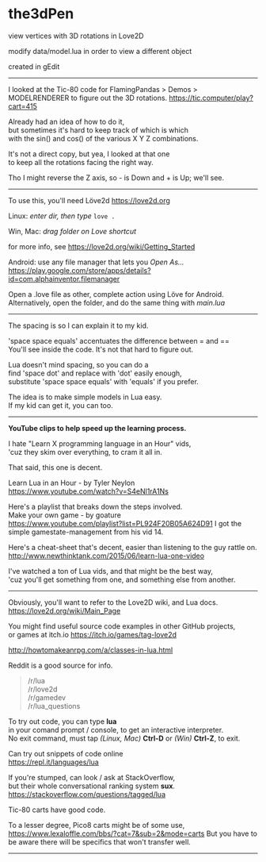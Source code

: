 # the3dPen
view vertices with 3D rotations in Love2D

modify  data/model.lua  in order to view a different object

created in gEdit

---

I looked at the Tic-80 code for
FlamingPandas > Demos > MODELRENDERER
to figure out the 3D rotations.
https://tic.computer/play?cart=415

Already had an idea of how to do it,  
but sometimes it's hard to keep track of which is which  
with the sin() and cos() of the various X Y Z combinations.  

It's not a direct copy, but yea, I looked at that one  
to keep all the rotations facing the right way.

Tho I might reverse the Z axis, so - is Down and + is Up;  we'll see.

---
To use this, you'll need Löve2d
https://love2d.org

Linux: *enter dir, then type*
`love .`

Win, Mac:  *drag folder on Love shortcut*

for more info, see https://love2d.org/wiki/Getting_Started

Android:  use any file manager that lets you *Open As...*  
https://play.google.com/store/apps/details?id=com.alphainventor.filemanager

Open a .love file as other, complete action using Löve for Android.  
Alternatively, open the folder, and do the same thing with *main.lua*

---
The spacing is so I can explain it to my kid.

'space space equals' accentuates the difference between = and ==  
You'll see inside the code.  It's not that hard to figure out.

Lua doesn't mind spacing, so you can do a  
find 'space dot' and replace with 'dot' easily enough,  
substitute 'space space equals' with 'equals' if you prefer.

The idea is to make simple models in Lua easy.  
If my kid can get it, you can too.

---
**YouTube clips to help speed up the learning process.**

I hate "Learn X programming language in an Hour" vids,  
'cuz they skim over everything, to cram it all in.

That said, this one is decent.

Learn Lua in an Hour - by Tyler Neylon  
https://www.youtube.com/watch?v=S4eNl1rA1Ns


Here's a playlist that breaks down the steps involved.  
Make your own game - by goature  
https://www.youtube.com/playlist?list=PL924F20B05A624D91
I got the simple gamestate-management from his vid 14.


Here's a cheat-sheet that's decent, easier than listening to the guy rattle on.  
http://www.newthinktank.com/2015/06/learn-lua-one-video

I've watched a ton of Lua vids, and that might be the best way,  
'cuz you'll get something from one, and something else from another.

---
Obviously, you'll want to refer to the Love2D wiki, and Lua docs.  
https://love2d.org/wiki/Main_Page

You might find useful source code examples in other GitHub projects,  
or games at itch.io  https://itch.io/games/tag-love2d

http://howtomakeanrpg.com/a/classes-in-lua.html

Reddit is a good source for info.  
> /r/lua  
> /r/love2d  
> /r/gamedev  
> /r/lua_questions

To try out code, you can type **lua**  
in your comand prompt / console, to get an interactive interpreter.  
No exit command, must tap *(Linux, Mac)* **Ctrl-D** or *(Win)* **Ctrl-Z**, to exit.

Can try out snippets of code online  
https://repl.it/languages/lua

If you're stumped, can look / ask at StackOverflow,  
but their whole conversational ranking system **sux**.  
https://stackoverflow.com/questions/tagged/lua

Tic-80 carts have good code.

To a lesser degree, Pico8 carts might be of some use,  
https://www.lexaloffle.com/bbs/?cat=7&sub=2&mode=carts
But you have to be aware there will be specifics that won't transfer well.

---
